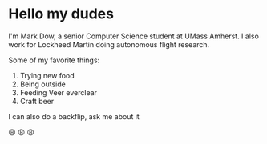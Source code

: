 # Hello my dudes

I'm Mark Dow, a senior Computer Science student at UMass Amherst. I also work for Lockheed Martin doing autonomous flight research.


Some of my favorite things:

1. Trying new food
2. Being outside
3. Feeding Veer everclear 
4. Craft beer


I can also do a backflip, ask me about it 



:weary: :weary: :weary:
